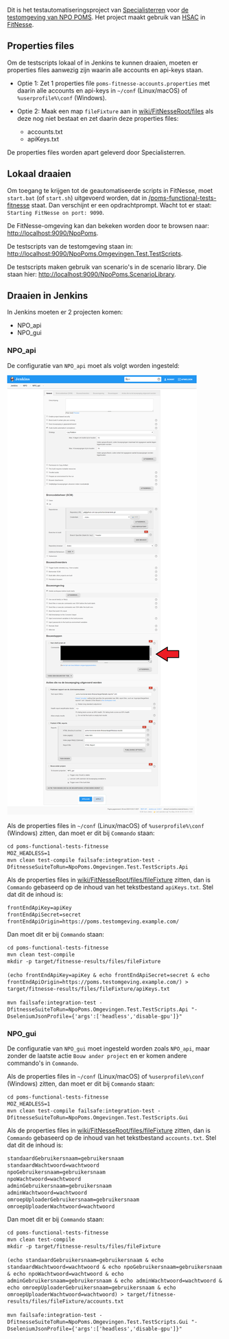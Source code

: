 Dit is het testautomatiseringsproject van [Specialisterren](https://www.specialisterren.nl/) voor [de testomgeving van NPO POMS](https://poms-test.omroep.nl/). Het project maakt gebruik van [HSAC](https://github.com/fhoeben/hsac-fitnesse-fixtures/) in [FitNesse](http://fitnesse.org/).

## Properties files

Om de testscripts lokaal of in Jenkins te kunnen draaien, moeten er properties files aanwezig zijn waarin alle accounts en api-keys staan.

* Optie 1: Zet 1 properties file `poms-fitnesse-accounts.properties` met daarin alle accounts en api-keys in `~/conf` (Linux/macOS) of `%userprofile%\conf` (Windows).

* Optie 2: Maak een map `fileFixture` aan in [wiki/FitNesseRoot/files](wiki/FitNesseRoot/files) als deze nog niet bestaat en zet daarin deze properties files:

  * accounts.txt
  * apiKeys.txt

De properties files worden apart geleverd door Specialisterren.

## Lokaal draaien

Om toegang te krijgen tot de geautomatiseerde scripts in FitNesse, moet `start.bat` (of `start.sh`) uitgevoerd worden, dat in [/poms-functional-tests-fitnesse](/poms-functional-tests-fitnesse) staat. Dan verschijnt er een opdrachtprompt. Wacht tot er staat: `Starting FitNesse on port: 9090`. 

De FitNesse-omgeving kan dan bekeken worden door te browsen naar: [http://localhost:9090/NpoPoms](http://localhost:9090/NpoPoms).

De testscripts van de testomgeving staan in: [http://localhost:9090/NpoPoms.Omgevingen.Test.TestScripts](http://localhost:9090/NpoPoms.Omgevingen.Test.TestScripts).

De testscripts maken gebruik van scenario's in de scenario library. Die staan hier: [http://localhost:9090/NpoPoms.ScenarioLibrary](http://localhost:9090/NpoPoms.ScenarioLibrary).

## Draaien in Jenkins

In Jenkins moeten er 2 projecten komen:

* NPO_api
* NPO_gui

### NPO_api

De configuratie van `NPO_api` moet als volgt worden ingesteld:

![Npo-poms-api-jenkins-configuration](/poms-functional-tests-fitnesse/wiki/FitNesseRoot/files/images/Npo-poms-api-jenkins-configuration.png)

Als de properties files in `~/conf` (Linux/macOS) of `%userprofile%\conf` (Windows) zitten, dan moet er dit bij `Commando` staan:
```
cd poms-functional-tests-fitnesse
MOZ_HEADLESS=1
mvn clean test-compile failsafe:integration-test -DfitnesseSuiteToRun=NpoPoms.Omgevingen.Test.TestScripts.Api
```

Als de properties files in [wiki/FitNesseRoot/files/fileFixture](wiki/FitNesseRoot/files/fileFixture) zitten, dan is `Commando` gebaseerd op de inhoud van het tekstbestand `apiKeys.txt`. Stel dat dit de inhoud is:
```
frontEndApiKey=apiKey
frontEndApiSecret=secret
frontEndApiOrigin=https://poms.testomgeving.example.com/
```

Dan moet dit er bij `Commando` staan:

```
cd poms-functional-tests-fitnesse
mvn clean test-compile
mkdir -p target/fitnesse-results/files/fileFixture

(echo frontEndApiKey=apiKey & echo frontEndApiSecret=secret & echo frontEndApiOrigin=https://poms.testomgeving.example.com/) > target/fitnesse-results/files/fileFixture/apiKeys.txt

mvn failsafe:integration-test -DfitnesseSuiteToRun=NpoPoms.Omgevingen.Test.TestScripts.Api "-DseleniumJsonProfile={'args':['headless','disable-gpu']}"
```

### NPO_gui

De configuratie van `NPO_gui` moet ingesteld worden zoals `NPO_api`, maar zonder de laatste actie `Bouw ander project` en er komen andere commando's in `Commando`.

Als de properties files in `~/conf` (Linux/macOS) of `%userprofile%\conf` (Windows) zitten, dan moet er dit bij `Commando` staan:
```
cd poms-functional-tests-fitnesse
MOZ_HEADLESS=1
mvn clean test-compile failsafe:integration-test -DfitnesseSuiteToRun=NpoPoms.Omgevingen.Test.TestScripts.Gui
```

Als de properties files in [wiki/FitNesseRoot/files/fileFixture](wiki/FitNesseRoot/files/fileFixture) zitten, dan is `Commando` gebaseerd op de inhoud van het tekstbestand `accounts.txt`. Stel dat dit de inhoud is:
```
standaardGebruikersnaam=gebruikersnaam
standaardWachtwoord=wachtwoord
npoGebruikersnaam=gebruikersnaam
npoWachtwoord=wachtwoord
adminGebruikersnaam=gebruikersnaam
adminWachtwoord=wachtwoord
omroepUploaderGebruikersnaam=gebruikersnaam
omroepUploaderWachtwoord=wachtwoord
```

Dan moet dit er bij `Commando` staan:

```
cd poms-functional-tests-fitnesse
mvn clean test-compile
mkdir -p target/fitnesse-results/files/fileFixture

(echo standaardGebruikersnaam=gebruikersnaam & echo standaardWachtwoord=wachtwoord & echo npoGebruikersnaam=gebruikersnaam & echo npoWachtwoord=wachtwoord & echo adminGebruikersnaam=gebruikersnaam & echo adminWachtwoord=wachtwoord & echo omroepUploaderGebruikersnaam=gebruikersnaam & echo omroepUploaderWachtwoord=wachtwoord) > target/fitnesse-results/files/fileFixture/accounts.txt

mvn failsafe:integration-test -DfitnesseSuiteToRun=NpoPoms.Omgevingen.Test.TestScripts.Gui "-DseleniumJsonProfile={'args':['headless','disable-gpu']}"
```
